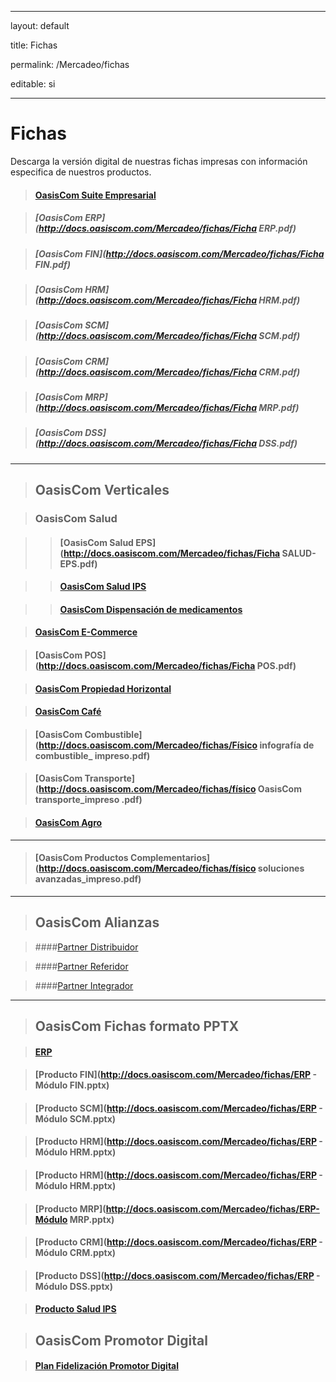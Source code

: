 ﻿---
layout: default
title: Fichas
permalink: /Mercadeo/fichas
editable: si
---

# Fichas

Descarga la versión digital de nuestras fichas impresas con información especifica de nuestros productos.

>#### [OasisCom Suite Empresarial](http://docs.oasiscom.com/Mercadeo/fichas/Físico_solución_general_impreso.pdf)
>##### [OasisCom ERP](http://docs.oasiscom.com/Mercadeo/fichas/Ficha ERP.pdf)
>##### [OasisCom FIN](http://docs.oasiscom.com/Mercadeo/fichas/Ficha FIN.pdf)
>##### [OasisCom HRM](http://docs.oasiscom.com/Mercadeo/fichas/Ficha HRM.pdf)
>##### [OasisCom SCM](http://docs.oasiscom.com/Mercadeo/fichas/Ficha SCM.pdf)
>##### [OasisCom CRM](http://docs.oasiscom.com/Mercadeo/fichas/Ficha CRM.pdf)
>##### [OasisCom MRP](http://docs.oasiscom.com/Mercadeo/fichas/Ficha MRP.pdf)
>##### [OasisCom DSS](http://docs.oasiscom.com/Mercadeo/fichas/Ficha DSS.pdf)


---
>## OasisCom Verticales
>### OasisCom Salud
>>#### [OasisCom Salud EPS](http://docs.oasiscom.com/Mercadeo/fichas/Ficha SALUD-EPS.pdf)
>>#### [OasisCom Salud IPS ](http://docs.oasiscom.com/Mercadeo/fichas/Ficha-Software-IPS.pdf)
>>#### [OasisCom Dispensación de medicamentos](http://docs.oasiscom.com/Mercadeo/fichas/Dispensacion-de-medicamentos-Ficha-oasiscom.pdf)

>#### [OasisCom E-Commerce](http://docs.oasiscom.com/Mercadeo/fichas/Ficha-Ecommerce.pdf)
>#### [OasisCom POS](http://docs.oasiscom.com/Mercadeo/fichas/Ficha POS.pdf)
>#### [OasisCom Propiedad Horizontal](http://docs.oasiscom.com/Mercadeo/fichas/Ficha-Propiedad-horizontal.pdf)
>#### [OasisCom Café](http://docs.oasiscom.com/Mercadeo/fichas/físico_inserto_café_impreso.pdf)
>#### [OasisCom Combustible](http://docs.oasiscom.com/Mercadeo/fichas/Físico infografía de combustible_ impreso.pdf)
>#### [OasisCom Transporte](http://docs.oasiscom.com/Mercadeo/fichas/físico OasisCom transporte_impreso .pdf)

>#### [OasisCom Agro](http://docs.oasiscom.com/Mercadeo/fichas/inserto-OasisCom_agro.pdf)



---
>#### [OasisCom Productos Complementarios](http://docs.oasiscom.com/Mercadeo/fichas/físico soluciones avanzadas_impreso.pdf)


---
>## OasisCom Alianzas
>####[Partner Distribuidor](http://docs.oasiscom.com/Mercadeo/fichas/Ficha-Partner-Distribuidor.pdf)

>####[Partner Referidor](http://docs.oasiscom.com/Mercadeo/fichas/Ficha-Partner-Referidor.pdf)

>####[Partner Integrador](http://docs.oasiscom.com/Mercadeo/fichas/Ficha-Partner-Integrador.pdf)



---
>## OasisCom Fichas formato PPTX
>#### [ERP](http://docs.oasiscom.com/Mercadeo/fichas/ERP.pptx)
>#### [Producto FIN](http://docs.oasiscom.com/Mercadeo/fichas/ERP - Módulo FIN.pptx)
>#### [Producto SCM](http://docs.oasiscom.com/Mercadeo/fichas/ERP - Módulo SCM.pptx)
>#### [Producto HRM](http://docs.oasiscom.com/Mercadeo/fichas/ERP - Módulo HRM.pptx)
>#### [Producto HRM](http://docs.oasiscom.com/Mercadeo/fichas/ERP - Módulo HRM.pptx)
>#### [Producto MRP](http://docs.oasiscom.com/Mercadeo/fichas/ERP-Módulo MRP.pptx)
>#### [Producto CRM](http://docs.oasiscom.com/Mercadeo/fichas/ERP - Módulo CRM.pptx)
>#### [Producto DSS](http://docs.oasiscom.com/Mercadeo/fichas/ERP - Módulo DSS.pptx)
>#### [Producto Salud IPS](http://docs.oasiscom.com/Mercadeo/fichas/Ficha-salud-IPS.pptx)


>## OasisCom Promotor Digital 
>#### [Plan Fidelización Promotor Digital](http://docs.oasiscom.com/Mercadeo/fichas/Ficha-Promotor-Digital.pdf)